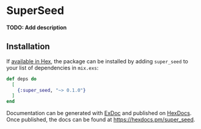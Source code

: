 # SuperSeed

**TODO: Add description**

## Installation

If [available in Hex](https://hex.pm/docs/publish), the package can be installed
by adding `super_seed` to your list of dependencies in `mix.exs`:

```elixir
def deps do
  [
    {:super_seed, "~> 0.1.0"}
  ]
end
```

Documentation can be generated with [ExDoc](https://github.com/elixir-lang/ex_doc)
and published on [HexDocs](https://hexdocs.pm). Once published, the docs can
be found at <https://hexdocs.pm/super_seed>.


